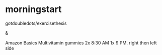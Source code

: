 # morningstart

gotdoubledots/exercisethesis

&

Amazon Basics Multivitamin gummies 2x 8:30 AM 1x 9 PM. right then left side
